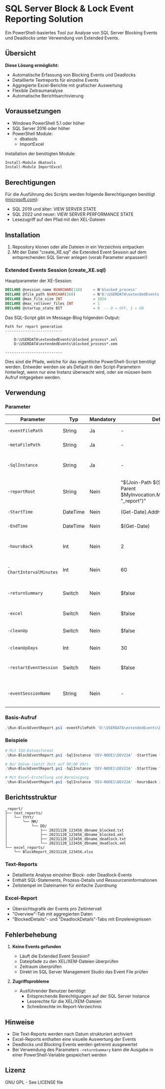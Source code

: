 # SQL Server Block & Lock Event Reporting Solution

Ein PowerShell-basiertes Tool zur Analyse von SQL Server Blocking Events und Deadlocks unter Verwendung von Extended Events.

## Übersicht

**Diese Lösung ermöglicht:**
- Automatische Erfassung von Blocking Events und Deadlocks
- Detaillierte Textreports für einzelne Events
- Aggregierte Excel-Berichte mit grafischer Auswertung
- Flexible Zeitraumanalyse
- Automatische Berichtsarchivierung

## Voraussetzungen

- Windows PowerShell 5.1 oder höher
- SQL Server 2016 oder höher
- PowerShell Module:
  - dbatools
  - ImportExcel

Installation der benötigten Module:
```powershell
Install-Module dbatools
Install-Module ImportExcel
```

## Berechtigungen

Für die Ausführung des Scripts werden folgende Berechtigungen benötigt ([microsoft.com](https://learn.microsoft.com/de-de/sql/relational-databases/system-functions/sys-fn-xe-file-target-read-file-transact-sql?view=sql-server-ver16)):

- SQL 2019 und älter: VIEW SERVER STATE
- SQL 2022 und neuer: VIEW SERVER PERFORMANCE STATE
- Lesezugriff auf den Pfad mit den XEL-Dateien

## Installation

1. Repository klonen oder alle Dateien in ein Verzeichnis entpacken
2. Mit der Datei "create_XE.sql" die Extended Event Session auf dem entsprechenden SQL Server anlegen (vorab Parameter anpassen!)

### Extended Events Session (create_XE.sql)

Hauptparameter der XE-Session:

```sql
DECLARE @session_name NVARCHAR(128)     = N'blocked_process'
DECLARE @file_path NVARCHAR(260)        = N'D:\USERDATA\extendedEvents'
DECLARE @max_file_size INT              = 1024
DECLARE @max_rollover_files INT         = 1
DECLARE @startup_state BIT              = 0  -- 0 = OFF, 1 = ON
```

Das SQL-Script gibt im Message-Blog folgenden Output:

```
Path for report generation
--------------------------
 
	D:\USERDATA\extendedEvents\blocked_process*.xel
	D:\USERDATA\extendedEvents\blocked_process*.xem
 
--------------------------
```

Dies sind die Pfade, welche für das eigentliche PowerShell-Script benötigt werden. Entweder werden sie als Default in den Script-Parametern hinterlegt, wenn nur eine Instanz überwacht wird, oder sie müssen beim Aufruf mitgegeben werden.

## Verwendung

### Parameter

| Parameter | Typ | Mandatory | Default | Beschreibung |
|-----------|-----|-----------|---------|-------------|
| `-eventFilePath` | String | Ja | - | Pfad zu den XE-Dateien (*.xel) |
| `-metaFilePath` | String | Ja | - | Pfad zu den XE-Metadaten (*.xem) |
| `-SqlInstance` | String | Ja | - | SQL Server Instance-Name mit konfigurierten Extended Events |
| `-reportRoot` | String | Nein | "$(Join-Path $(Split-Path -Parent $MyInvocation.MyCommand.Path) "_report")" | Pfad zum Reportverzeichnis |
| `-StartTime` | DateTime | Nein | (Get-Date).AddHours(-24) | Startzeit der Analyse |
| `-EndTime` | DateTime | Nein | $(Get-Date) | Endzeit der Analyse |
| `-hoursBack` | Int | Nein | 2 | Alternative Zeitspanne (Start: Now-hoursBack, Ende: Now) |
| `-ChartIntervalMinutes` | Int | Nein | 60 | Intervall für die Excel-Grafik in Minuten |
| `-returnSummary` | Switch | Nein | $false | Gibt eine Tabelle zurück mit der Anzahl der Events pro Datenbank |
| `-excel` | Switch | Nein | $false | Erstellt Excel-Zusammenfassung |
| `-cleanUp` | Switch | Nein | $false | Bereinigt Report-Dateien älter als cleanUpDays |
| `-cleanUpDays` | Int | Nein | 30 | Anzahl der Tage für die Bereinigung |
| `-restartEventSession` | Switch | Nein | $false | Event Session `eventSessionName` neu starten ( File CleanUp ) |
| `-eventSessionName` | String | Nein | - | Event Session, welche neu gestartet werden soll |


### Basis-Aufruf

```powershell
.\Run-BlockEventReport.ps1 -eventFilePath 'D:\USERDATA\extendedEvents\blocked_process*.xel' -metaFilePath 'D:\USERDATA\extendedEvents\blocked_process*.xem' -SqlInstance 'DEV-NODE1\DEV22A'
```

### Beispiele

```powershell
# Mit ISO-Datumsformat
.\Run-BlockEventReport.ps1 -SqlInstance 'DEV-NODE1\DEV22A' -StartTime "2025-04-25 08:00" -EndTime "2025-04-25 18:00" -eventFilePath 'D:\USERDATA\extendedEvents\blocked_process*.xel' -metaFilePath 'D:\USERDATA\extendedEvents\blocked_process*.xem'

# Nur Datum (setzt Zeit auf 00:00 Uhr)
.\Run-BlockEventReport.ps1 -SqlInstance 'DEV-NODE1\DEV22A' -StartTime "2023-11-20" -EndTime "2023-11-21" -eventFilePath 'D:\USERDATA\extendedEvents\blocked_process*.xel' -metaFilePath 'D:\USERDATA\extendedEvents\blocked_process*.xem'

# Mit Excel-Erstellung und Bereinigung
.\Run-BlockEventReport.ps1 -SqlInstance 'DEV-NODE1\DEV22A' -hoursBack 2 -eventFilePath 'D:\USERDATA\extendedEvents\blocked_process*.xel' -metaFilePath 'D:\USERDATA\extendedEvents\blocked_process*.xem' -excel -cleanUp -cleanUpDays 14
```

## Berichtsstruktur

```
_report/
├── text_reports/
│   └── YYYY/
│       └── MM/
│           └── DD/
│               ├── 20231120_123456_dbname_blocked.txt
│               ├── 20231120_123456_dbname_blocked.xml
│               ├── 20231120_123456_dbname_deadlock.txt
│               └── 20231120_123456_dbname_deadlock.xml
└── excel_reports/
    └── BlockReport_20231120_123456.xlsx
```

### Text-Reports
- Detaillierte Analyse einzelner Block- oder Deadlock-Events
- Enthält SQL-Statements, Prozess-Details und Ressourceninformationen
- Zeitstempel im Dateinamen für einfache Zuordnung

### Excel-Report
- Übersichtsgrafik der Events pro Zeitintervall
- "Overview"-Tab mit aggregierten Daten
- "BlockedDetails"- und "DeadlockDetails"-Tabs mit Einzelereignissen

## Fehlerbehebung

1. **Keine Events gefunden**
   - Läuft die Extended Event Session?
   - Dateipfade zu den XEL/XEM-Dateien überprüfen
   - Zeitraum überprüfen
   - Direkt im SQL Server Management Studio das Event File prüfen

2. **Zugriffsprobleme**
   - Ausführender Benutzer benötigt:
     - Entsprechende Berechtigungen auf der SQL Server Instance
     - Leserechte für die XEL/XEM-Dateien
     - Schreibrechte im Report-Verzeichnis

## Hinweise

- Die Text-Reports werden nach Datum strukturiert archiviert
- Excel-Reports enthalten eine visuelle Auswertung der Events
- Deadlocks und Blocking Events werden getrennt ausgewertet
- Bei Verwendung des Parameters `-returnSummary` kann die Ausgabe in einer PowerShell-Variable gespeichert werden

## Lizenz

GNU GPL - See LICENSE file